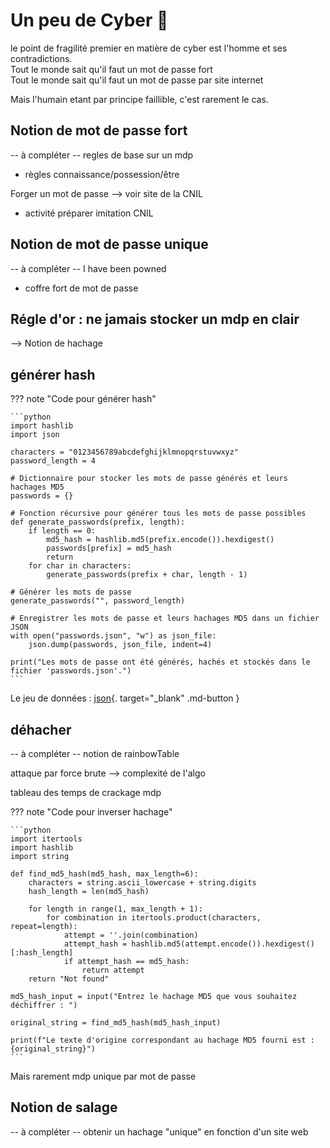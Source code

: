 # Un peu de Cyber :trident:

le point de fragilité premier en matière de cyber est l'homme et ses contradictions.<br />
Tout le monde sait qu'il faut un mot de passe fort <br />
Tout le monde sait qu'il faut un mot de passe par site internet<br />

Mais l'humain etant par principe faillible, c'est rarement le cas.

## Notion de mot de passe fort

-- à compléter -- 
regles de base sur un mdp
+ règles connaissance/possession/être

Forger un mot de passe 
--> voir site de la CNIL 
+ activité préparer imitation CNIL

## Notion de mot de passe unique

-- à compléter --
I have been powned
+ coffre fort de mot de passe



## Régle d'or : ne jamais stocker un mdp en clair

--> Notion de hachage

## générer hash

??? note "Code pour générer hash"

    ```python
    import hashlib
    import json

    characters = "0123456789abcdefghijklmnopqrstuvwxyz"
    password_length = 4

    # Dictionnaire pour stocker les mots de passe générés et leurs hachages MD5
    passwords = {}

    # Fonction récursive pour générer tous les mots de passe possibles
    def generate_passwords(prefix, length):
        if length == 0:
            md5_hash = hashlib.md5(prefix.encode()).hexdigest()
            passwords[prefix] = md5_hash
            return
        for char in characters:
            generate_passwords(prefix + char, length - 1)

    # Générer les mots de passe
    generate_passwords("", password_length)

    # Enregistrer les mots de passe et leurs hachages MD5 dans un fichier JSON
    with open("passwords.json", "w") as json_file:
        json.dump(passwords, json_file, indent=4)

    print("Les mots de passe ont été générés, hachés et stockés dans le fichier 'passwords.json'.")
    ```

Le jeu de données : [json](./data/passwords.json){. target="_blank" .md-button }

## déhacher

-- à compléter --
notion de rainbowTable 

attaque par force brute 
--> complexité de l'algo

tableau des temps de crackage mdp

??? note "Code pour inverser hachage"

    ```python
    import itertools
    import hashlib
    import string

    def find_md5_hash(md5_hash, max_length=6):
        characters = string.ascii_lowercase + string.digits
        hash_length = len(md5_hash)

        for length in range(1, max_length + 1):
            for combination in itertools.product(characters, repeat=length):
                attempt = ''.join(combination)
                attempt_hash = hashlib.md5(attempt.encode()).hexdigest()[:hash_length]
                if attempt_hash == md5_hash:
                    return attempt
        return "Not found"

    md5_hash_input = input("Entrez le hachage MD5 que vous souhaitez déchiffrer : ")

    original_string = find_md5_hash(md5_hash_input)

    print(f"Le texte d'origine correspondant au hachage MD5 fourni est : {original_string}")
    ```

Mais rarement mdp unique par mot de passe

## Notion de salage

-- à compléter --
obtenir un hachage "unique" en fonction d'un site web

